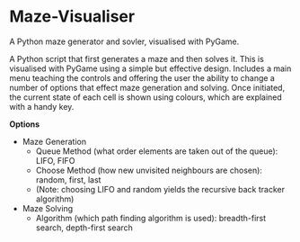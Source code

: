 # Maze-Visualiser
A Python maze generator and sovler, visualised with PyGame.

A Python script that first generates a maze and then solves it. This is visualised with PyGame using a simple but 
effective design. Includes a main menu teaching the controls and offering the user the ability to change a number of 
options that effect maze generation and solving. Once initiated, the current state of each cell is shown using colours, 
which are explained with a handy key.

**Options**
* Maze Generation
  * Queue Method (what order elements are taken out of the queue): LIFO, FIFO
  * Choose Method (how new unvisited neighbours are chosen): random, first, last
  * (Note: choosing LIFO and random yields the recursive back tracker algorithm)
* Maze Solving
  * Algorithm (which path finding algorithm is used): breadth-first search, depth-first search

